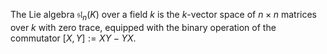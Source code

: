 The Lie algebra $\mathfrak{sl}_n(K)$ over a field $k$ is the $k$-vector space of $n\times n$ matrices over $k$ with zero trace, equipped with the binary operation of the commutator $[X, Y] := XY - YX$.
